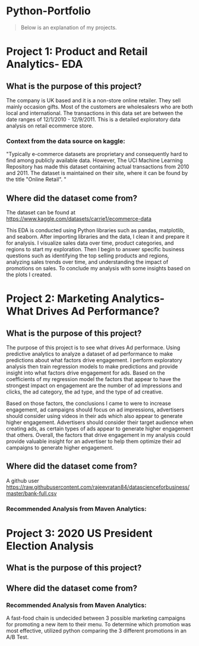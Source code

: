 # Python-Portfolio
  >Below is an explanation of my projects.






# Project 1: Product and Retail Analytics- EDA

## What is the purpose of this project? 
The company is UK based and it is a non-store online retailer. They sell mainly occasion gifts. Most of the customers are wholesalesrs who are both local and international. The transactions in this data set are between the date ranges of 12/1/2010 - 12/9/2011. This is a detailed exploratory data analysis on retail ecommerce store.

### Context from the data source on kaggle:
"Typically e-commerce datasets are proprietary and consequently hard to find among publicly available data. However, The UCI Machine Learning Repository has made this dataset containing actual transactions from 2010 and 2011. The dataset is maintained on their site, where it can be found by the title "Online Retail". "

## Where did the dataset come from?
The dataset can be found at https://www.kaggle.com/datasets/carrie1/ecommerce-data



This EDA is conducted using Python libraries such as pandas, matplotlib, and seaborn. After importing libraries and the data, I clean it and prepare it for analysis. I visualize sales data over time, product categories, and regions to start my exploration. Then I begin to answer specific business questions such as identifying the top selling products and regions, analyzing sales trends over time, and understanding the impact of promotions on sales. To conclude my analysis with some insights based on the plots I created.






# Project 2: Marketing Analytics- What Drives Ad Performance?

## What is the purpose of this project? 
The purpose of this project is to see what drives Ad performace. Using predictive analytics to analyze a dataset of ad performance to make predictions about what factors drive engagement. I perform exploratory analysis then train regression models to make predictions and provide insight into what factors drive engagement for ads. Based on the coefficients of my regression model the factors that appear to have the strongest impact on engagement are the number of ad impressions and clicks, the ad category, the ad type, and the type of ad creative. 

Based on those factors, the conclusions I came to were to increase engagement, ad campaigns should focus on ad impressions, advertisers should consider using videos in their ads which also appear to generate higher engagement. Advertisers should consider their target audience when creating ads, as certain types of ads appear to generate higher engagement that others. Overall, the factors that drive engagement in my analysis could provide valuable insight for an advertiser to help them optimize their ad campaigns to generate higher engagement. 

## Where did the dataset come from?
A github user
https://raw.githubusercontent.com/rajeevratan84/datascienceforbusiness/master/bank-full.csv

### Recommended Analysis from Maven Analytics:









# Project 3: 2020 US President Election Analysis

## What is the purpose of this project? 


## Where did the dataset come from?


### Recommended Analysis from Maven Analytics:
A fast-food chain is undecided between 3 possible marketing campaigns for promoting a new item to their menu. To determine which promotion was most effective, utilized python comparing the 3 different promotions in an A/B Test.
